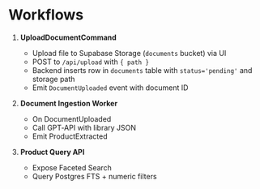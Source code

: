 # Workflows

1. **UploadDocumentCommand**  
   - Upload file to Supabase Storage (`documents` bucket) via UI
   - POST to `/api/upload` with `{ path }`
   - Backend inserts row in `documents` table with `status='pending'` and storage path
   - Emit `DocumentUploaded` event with document ID

2. **Document Ingestion Worker**  
   - On DocumentUploaded  
   - Call GPT‑API with library JSON  
   - Emit ProductExtracted  

3. **Product Query API**  
   - Expose Faceted Search  
   - Query Postgres FTS + numeric filters
